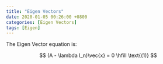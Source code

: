 ```yaml
---
title: "Eigen Vectors"
date: 2020-01-05 00:26:00 +0800
categories: [Eigen Vectors]
tags: [Eigen]
---
```


The Eigen Vector equation is:

$$
(A - \lambda I_n)\vec{x} = 0  \hfill \text{(1)}
$$
